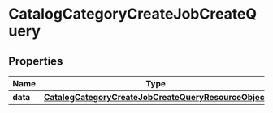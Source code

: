# CatalogCategoryCreateJobCreateQuery

## Properties
Name | Type | Description | Notes
------------ | ------------- | ------------- | -------------
**data** | [**CatalogCategoryCreateJobCreateQueryResourceObject**](CatalogCategoryCreateJobCreateQueryResourceObject.md) |  | 
